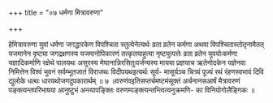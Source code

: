 +++
title = "०७ धर्मणा मित्रावरुणा"

+++

हेमित्रावरुणा युवां धर्मणा जगद्धारकेण विपश्चिता स्तुत्येनेत्यर्थः व्रता व्रतेन कर्मणा अथवा विपश्चितास्तोतृनामैतत् यजमानेन वृष्ट्या जगद्रक्षणस्य यजमानोपिकारणं तत्कृतयाहुत्या नृष्ट्युत्पत्तेः व्रता व्रतेन युवयोःकर्मणा यज्ञादिकर्माणि रक्षेथे पालयथः असुरस्य मेघानान्निरसितुःपर्जन्यस्य मायया प्रज्ञयाच ऋतेनोदकेन यज्ञेनवा निमित्तेन विश्वं भुवनं सर्वम्भूतजातं विराजथः विदीपयथइत्यर्थः सूर्य- मासूर्यञ्च चित्र्यं पूज्यं रथं रंहणस्वभावं दिवि द्युलोके धत्थः धारयथोजगदुपकारार्थम् ॥ ७ ॥वरुणंवइतिसप्तर्चमष्टमंसूक्तं अर्चनानसआर्षं मैत्रावरुणं पङ्क्त्यन्तपरिभाषया आनुष्टुभं अन्त्यापङ्क्तिः वरुणम्पङ्क्त्यन्तन्त्वित्यनुक्रमणि- का विनियोगोलैङ्गिकः ॥